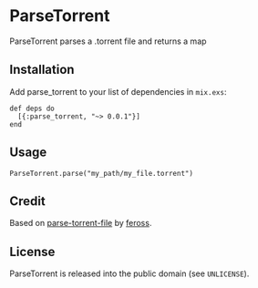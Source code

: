 # ParseTorrent

ParseTorrent parses a .torrent file and returns a map

## Installation

Add parse_torrent to your list of dependencies in `mix.exs`:

    def deps do
      [{:parse_torrent, "~> 0.0.1"}]
    end

## Usage
    ParseTorrent.parse("my_path/my_file.torrent")


## Credit

Based on [parse-torrent-file](https://github.com/feross/parse-torrent-file) by [feross](https://github.com/feross).

## License
ParseTorrent is released into the public domain (see `UNLICENSE`).
